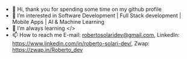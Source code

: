 - 👋 Hi, thank you for spending some time on my github profile
- 👀 I’m interested in Software Development | Full Stack development | Mobile Apps | AI & Machine Learning
- 🌱 I’m always learning </>
- 📫 How to reach me E-mail: robertosolaridev@gmail.com, LinkedIn: https://www.linkedin.com/in/roberto-solari-dev/, Zwap: https://zwap.in/Roberto_dev
